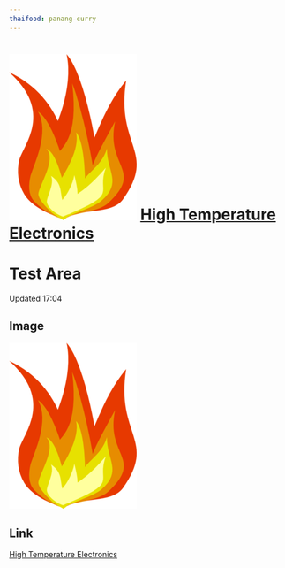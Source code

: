 ```yaml
---
thaifood: panang-curry
---
```


# ![fire](/images/fire.png) [High Temperature Electronics](https://bob-mayo.gitbook.io/high-temperature-electronics/) 

# Test Area

Updated 17:04

## Image
![fire](/images/fire.png)
## Link
[High Temperature Electronics](https://bob-mayo.gitbook.io/high-temperature-electronics/) 

